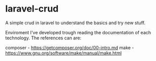 # laravel-crud
A simple crud in laravel to understand the basics and try new stuff.

Enviroment
I've developed trough reading the documentation of each technology. The references can are:

composer - https://getcomposer.org/doc/00-intro.md
make - https://www.gnu.org/software/make/manual/make.html